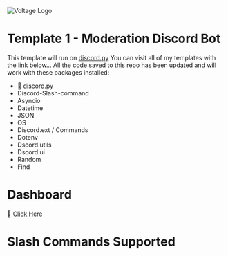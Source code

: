 ![Voltage Logo](https://github-images.dang116.repl.co/voltage_Bot_23.png)

# Template 1 - Moderation Discord Bot
This template will run on [discord.py](https://discordpy.readthedocs.io/en/stable/)
You can visit all of my templates with the link below...
All the code saved to this repo has been updated and will work with these packages installed:




- 🔗 [discord.py](https://discordpy.readthedocs.io/en/stable/)
- Discord-Slash-command
- Asyncio
- Datetime
- JSON
- OS
- Discord.ext / Commands
- Dotenv
- Dscord.utils
- Dscord.ui
- Random
- Find

# Dashboard
🔗 [Click Here](https://templates.dan-gleeson.co.uk)

#  Slash Commands Supported 

